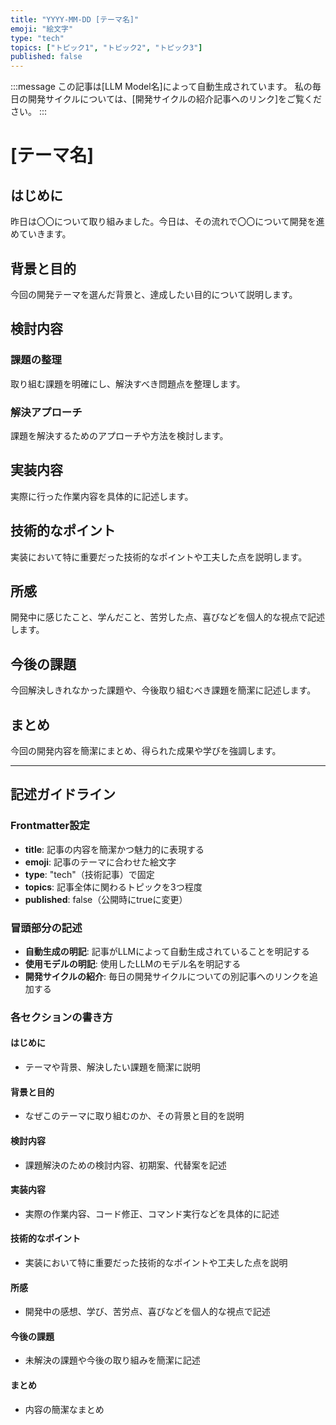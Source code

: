 ```yaml
---
title: "YYYY-MM-DD [テーマ名]"
emoji: "絵文字"
type: "tech"
topics: ["トピック1", "トピック2", "トピック3"]
published: false
---
```


:::message
この記事は[LLM Model名]によって自動生成されています。
私の毎日の開発サイクルについては、[開発サイクルの紹介記事へのリンク]をご覧ください。
:::

# [テーマ名]

## はじめに

昨日は〇〇について取り組みました。今日は、その流れで〇〇について開発を進めていきます。

## 背景と目的

今回の開発テーマを選んだ背景と、達成したい目的について説明します。

## 検討内容

### 課題の整理

取り組む課題を明確にし、解決すべき問題点を整理します。

### 解決アプローチ

課題を解決するためのアプローチや方法を検討します。

## 実装内容

実際に行った作業内容を具体的に記述します。

## 技術的なポイント

実装において特に重要だった技術的なポイントや工夫した点を説明します。

## 所感

開発中に感じたこと、学んだこと、苦労した点、喜びなどを個人的な視点で記述します。

## 今後の課題

今回解決しきれなかった課題や、今後取り組むべき課題を簡潔に記述します。

## まとめ

今回の開発内容を簡潔にまとめ、得られた成果や学びを強調します。

---

## 記述ガイドライン

### Frontmatter設定

- **title**: 記事の内容を簡潔かつ魅力的に表現する
- **emoji**: 記事のテーマに合わせた絵文字
- **type**: "tech"（技術記事）で固定
- **topics**: 記事全体に関わるトピックを3つ程度
- **published**: false（公開時にtrueに変更）

### 冒頭部分の記述

- **自動生成の明記**: 記事がLLMによって自動生成されていることを明記する
- **使用モデルの明記**: 使用したLLMのモデル名を明記する
- **開発サイクルの紹介**: 毎日の開発サイクルについての別記事へのリンクを追加する

### 各セクションの書き方

#### はじめに
- テーマや背景、解決したい課題を簡潔に説明

#### 背景と目的
- なぜこのテーマに取り組むのか、その背景と目的を説明

#### 検討内容
- 課題解決のための検討内容、初期案、代替案を記述

#### 実装内容
- 実際の作業内容、コード修正、コマンド実行などを具体的に記述

#### 技術的なポイント
- 実装において特に重要だった技術的なポイントや工夫した点を説明

#### 所感
- 開発中の感想、学び、苦労点、喜びなどを個人的な視点で記述

#### 今後の課題
- 未解決の課題や今後の取り組みを簡潔に記述

#### まとめ
- 内容の簡潔なまとめ 